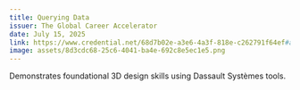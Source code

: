 ```yaml
---
title: Querying Data
issuer: The Global Career Accelerator
date: July 15, 2025
link: https://www.credential.net/68d7b02e-a3e6-4a3f-818e-c262791f64ef#acc.ciaDWfbN
image: assets/8d3cdc68-25c6-4041-ba4e-692c8e5ec1e5.png
---
```


Demonstrates foundational 3D design skills using Dassault Systèmes tools.
